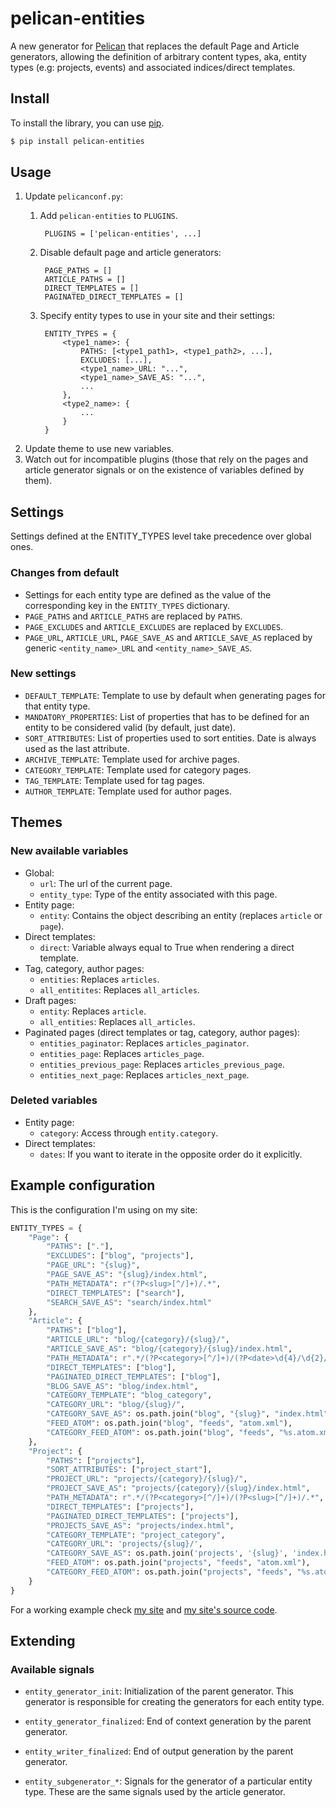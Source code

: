 # pelican-entities

A new generator for [Pelican](http://pelican.readthedocs.org/en/latest/) that
replaces the default Page and Article generators, allowing the definition of
arbitrary content types, aka, entity types (e.g: projects, events) and
associated indices/direct templates.

## Install

To install the library, you can use
[pip](http://www.pip-installer.org/en/latest/).

```bash
$ pip install pelican-entities
```


## Usage

1. Update `pelicanconf.py`:
    1. Add `pelican-entities` to `PLUGINS`.
            
            PLUGINS = ['pelican-entities', ...]

    2. Disable default page and article generators:
            
            PAGE_PATHS = []
            ARTICLE_PATHS = []
            DIRECT_TEMPLATES = []
            PAGINATED_DIRECT_TEMPLATES = []

    3. Specify entity types to use in your site and their settings:

            ENTITY_TYPES = {
                <type1_name>: {
                    PATHS: [<type1_path1>, <type1_path2>, ...],
                    EXCLUDES: [...],
                    <type1_name>_URL: "...",
                    <type1_name>_SAVE_AS: "...",
                    ...
                },
                <type2_name>: {
                    ...
                }
            }

2. Update theme to use new variables.
3. Watch out for incompatible plugins (those that rely on the pages and 
   article generator signals or on the existence of variables defined by
   them).


## Settings

Settings defined at the ENTITY_TYPES level take precedence over global
ones.

### Changes from default
* Settings for each entity type are defined as the value of the corresponding
  key in the `ENTITY_TYPES` dictionary.
* `PAGE_PATHS` and `ARTICLE_PATHS` are replaced by `PATHS`.
* `PAGE_EXCLUDES` and `ARTICLE_EXCLUDES` are replaced by `EXCLUDES`.
* `PAGE_URL`, `ARTICLE_URL`, `PAGE_SAVE_AS` and `ARTICLE_SAVE_AS` replaced by
  generic `<entity_name>_URL` and `<entity_name>_SAVE_AS`.

### New settings
* `DEFAULT_TEMPLATE`: Template to use by default when generating pages for
  that entity type.
* `MANDATORY_PROPERTIES`: List of properties that has to be defined for an
  entity to be considered valid (by default, just date).
* `SORT_ATTRIBUTES`: List of properties used to sort entities. Date is 
  always used as the last attribute.
* `ARCHIVE_TEMPLATE`: Template used for archive pages.
* `CATEGORY_TEMPLATE`: Template used for category pages.
* `TAG_TEMPLATE`: Template used for tag pages.
* `AUTHOR_TEMPLATE`: Template used for author pages.

## Themes

### New available variables

* Global:
    * `url`: The url of the current page.
    * `entity_type`: Type of the entity associated with this page.
* Entity page:
    * `entity`: Contains the object describing an entity (replaces `article`
       or `page`).
* Direct templates:
    * `direct`: Variable always equal to True when rendering a direct template.
* Tag, category, author pages:
    * `entities`: Replaces `articles`.
    * `all_entitites`: Replaces `all_articles`.
* Draft pages:
    * `entity`: Replaces `article`.
    * `all_entities`: Replaces `all_articles`.
* Paginated pages (direct templates or tag, category, author pages):
    * `entities_paginator`: Replaces `articles_paginator`.
    * `entities_page`: Replaces `articles_page`.
    * `entities_previous_page`: Replaces `articles_previous_page`.
    * `entities_next_page`: Replaces `articles_next_page`.

### Deleted variables
* Entity page:
    * `category`: Access through `entity.category`.
* Direct templates:
    * `dates`: If you want to iterate in the opposite order do it explicitly.

## Example configuration

This is the configuration I'm using on my site:

``` python
ENTITY_TYPES = {
    "Page": {
        "PATHS": ["."],
        "EXCLUDES": ["blog", "projects"],
        "PAGE_URL": "{slug}",
        "PAGE_SAVE_AS": "{slug}/index.html",
        "PATH_METADATA": r"(?P<slug>[^/]+)/.*",
        "DIRECT_TEMPLATES": ["search"],
        "SEARCH_SAVE_AS": "search/index.html"
    },
    "Article": {
        "PATHS": ["blog"],
        "ARTICLE_URL": "blog/{category}/{slug}/",
        "ARTICLE_SAVE_AS": "blog/{category}/{slug}/index.html",
        "PATH_METADATA": r".*/(?P<category>[^/]+)/(?P<date>\d{4}/\d{2}/\d{2})/(?P<slug>[^/]+)/.*",
        "DIRECT_TEMPLATES": ["blog"],
        "PAGINATED_DIRECT_TEMPLATES": ["blog"],
        "BLOG_SAVE_AS": "blog/index.html",
        "CATEGORY_TEMPLATE": "blog_category",
        "CATEGORY_URL": "blog/{slug}/",
        "CATEGORY_SAVE_AS": os.path.join("blog", "{slug}", "index.html"),
        "FEED_ATOM": os.path.join("blog", "feeds", "atom.xml"),
        "CATEGORY_FEED_ATOM": os.path.join("blog", "feeds", "%s.atom.xml")
    },
    "Project": {
        "PATHS": ["projects"],
        "SORT_ATTRIBUTES": ["project_start"],
        "PROJECT_URL": "projects/{category}/{slug}/",
        "PROJECT_SAVE_AS": "projects/{category}/{slug}/index.html",
        "PATH_METADATA": r".*/(?P<category>[^/]+)/(?P<slug>[^/]+)/.*",
        "DIRECT_TEMPLATES": ["projects"],
        "PAGINATED_DIRECT_TEMPLATES": ["projects"],
        "PROJECTS_SAVE_AS": "projects/index.html",
        "CATEGORY_TEMPLATE": "project_category",
        "CATEGORY_URL": 'projects/{slug}/',
        "CATEGORY_SAVE_AS": os.path.join('projects', '{slug}', 'index.html'),
        "FEED_ATOM": os.path.join("projects", "feeds", "atom.xml"),
        "CATEGORY_FEED_ATOM": os.path.join("projects", "feeds", "%s.atom.xml")
    }
}
```

For a working example check [my site](www.alexjf.net) and [my site's source
code](https://github.com/AlexJF/alexjf.net).

## Extending

### Available signals

* `entity_generator_init`: Initialization of the parent generator. This
  generator is responsible for creating the generators for each entity type.
* `entity_generator_finalized`: End of context generation by the parent
  generator.
* `entity_writer_finalized`: End of output generation by the parent generator.

* `entity_subgenerator_*`: Signals for the generator of a particular entity
  type. These are the same signals used by the article generator.
